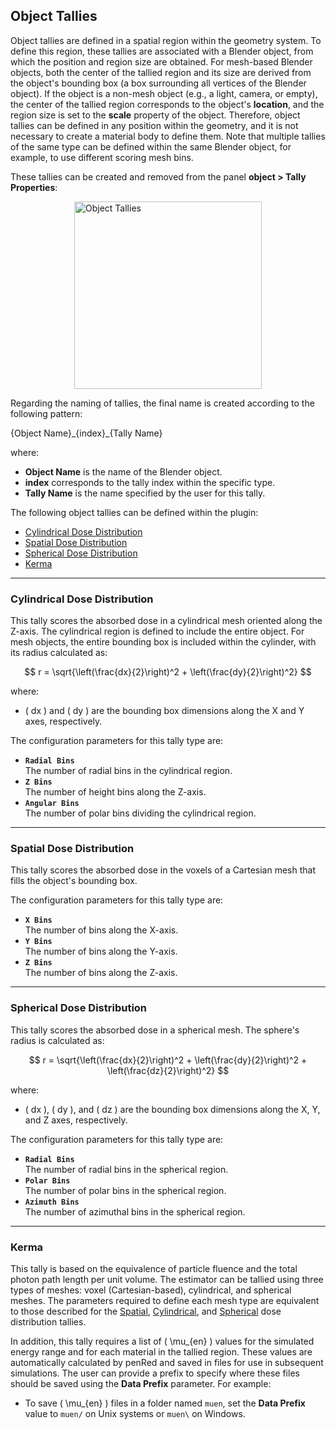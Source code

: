 ## Object Tallies

Object tallies are defined in a spatial region within the geometry system. To define this region, these tallies are associated with a Blender object, from which the position and region size are obtained. For mesh-based Blender objects, both the center of the tallied region and its size are derived from the object's bounding box (a box surrounding all vertices of the Blender object). If the object is a non-mesh object (e.g., a light, camera, or empty), the center of the tallied region corresponds to the object's **location**, and the region size is set to the **scale** property of the object. Therefore, object tallies can be defined in any position within the geometry, and it is not necessary to create a material body to define them. Note that multiple tallies of the same type can be defined within the same Blender object, for example, to use different scoring mesh bins.

These tallies can be created and removed from the panel **object > Tally Properties**:

<img src="/simulation-configuration/images/objectTallyProperties.png" alt="Object Tallies" width="300" style="display: block; margin: 0 auto"/>

Regarding the naming of tallies, the final name is created according to the following pattern:

{Object Name}\_{index}\_{Tally Name}

where:
- **Object Name** is the name of the Blender object.
- **index** corresponds to the tally index within the specific type.
- **Tally Name** is the name specified by the user for this tally.

The following object tallies can be defined within the plugin:

- [Cylindrical Dose Distribution](#cylindrical-dose-distribution)
- [Spatial Dose Distribution](#spatial-dose-distribution)
- [Spherical Dose Distribution](#spherical-dose-distribution)
- [Kerma](#kerma)

---

### Cylindrical Dose Distribution

This tally scores the absorbed dose in a cylindrical mesh oriented along the Z-axis. The cylindrical region is defined to include the entire object. For mesh objects, the entire bounding box is included within the cylinder, with its radius calculated as:

$$
r = \sqrt{\left(\frac{dx}{2}\right)^2 + \left(\frac{dy}{2}\right)^2}
$$

where:
- \( dx \) and \( dy \) are the bounding box dimensions along the X and Y axes, respectively.

The configuration parameters for this tally type are:

- **`Radial Bins`**  
  The number of radial bins in the cylindrical region.
- **`Z Bins`**  
  The number of height bins along the Z-axis.
- **`Angular Bins`**  
  The number of polar bins dividing the cylindrical region.

---
  
### Spatial Dose Distribution

This tally scores the absorbed dose in the voxels of a Cartesian mesh that fills the object's bounding box.

The configuration parameters for this tally type are:

- **`X Bins`**  
  The number of bins along the X-axis.
- **`Y Bins`**  
  The number of bins along the Y-axis.
- **`Z Bins`**  
  The number of bins along the Z-axis.

---

### Spherical Dose Distribution

This tally scores the absorbed dose in a spherical mesh. The sphere's radius is calculated as:

$$
r = \sqrt{\left(\frac{dx}{2}\right)^2 + \left(\frac{dy}{2}\right)^2 + \left(\frac{dz}{2}\right)^2}
$$

where:
- \( dx \), \( dy \), and \( dz \) are the bounding box dimensions along the X, Y, and Z axes, respectively.

The configuration parameters for this tally type are:

- **`Radial Bins`**  
  The number of radial bins in the spherical region.
- **`Polar Bins`**  
  The number of polar bins in the spherical region.
- **`Azimuth Bins`**  
  The number of azimuthal bins in the spherical region.

---

### Kerma

This tally is based on the equivalence of particle fluence and the total photon path length per unit volume. The estimator can be tallied using three types of meshes: voxel (Cartesian-based), cylindrical, and spherical meshes. The parameters required to define each mesh type are equivalent to those described for the [Spatial](#spatial-dose-distribution), [Cylindrical](#cylindrical-dose-distribution), and [Spherical](#spherical-dose-distribution) dose distribution tallies.

In addition, this tally requires a list of \( \mu_{en} \) values for the simulated energy range and for each material in the tallied region. These values are automatically calculated by penRed and saved in files for use in subsequent simulations. The user can provide a prefix to specify where these files should be saved using the **Data Prefix** parameter. For example:

- To save \( \mu_{en} \) files in a folder named `muen`, set the **Data Prefix** value to `muen/` on Unix systems or `muen\` on Windows.
